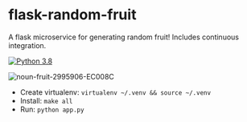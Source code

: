 # flask-random-fruit
A flask microservice for generating random fruit!
Includes continuous integration.

[![Python 3.8](https://github.com/noahgift/flask-random-fruit/actions/workflows/main.yml/badge.svg)](https://github.com/noahgift/flask-random-fruit/actions/workflows/main.yml)


![noun-fruit-2995906-EC008C](https://user-images.githubusercontent.com/58792/159097075-0b56852e-b6ff-4708-8d27-9474e5d17be5.png)

* Create virtualenv:  `virtualenv ~/.venv && source ~/.venv`
* Install:  `make all`
* Run:  `python app.py`
